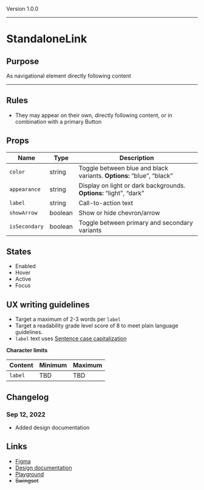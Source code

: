Version 1.0.0



---

# StandaloneLink

## Purpose

As navigational element directly following content



---

## Rules

* They may appear on their own, directly following content,  or in combination with a primary Button

## Props

| Name | Type | Description |
|----|----|----|
| `color` | string | Toggle between blue and black variants. **Options:** “blue”, “black” |
| `appearance` | string | Display  on light or dark backgrounds. **Options:** “light”, “dark” |
| `label` | string | Call-to-action text |
| `showArrow` | boolean | Show or hide chevron/arrow |
| `isSecondary` | boolean | Toggle between primary and secondary variants |

## States

* Enabled
* Hover
* Active
* Focus

## UX writing guidelines

* Target a maximum of 2-3 words per `label`
* Target a readability grade level score of 8 to meet plain language guidelines.
* `label` text uses [Sentence case capitalization](https://apastyle.apa.org/style-grammar-guidelines/capitalization/sentence-case)


**Character limits**

| Content | Minimum | Maximum |
|----|----|----|
| `label` | TBD | TBD |

## Changelog

### Sep 12, 2022

* Added design documentation

## Links

* [Figma](https://www.figma.com/file/7cYgDM618stjYUHDqAfRec/Components?node-id=2824%3A11407)
* [Design documentation](https://hashicorp-wpl-documentation.vercel.app/components/standalone-link)
* [Playground](https://hashicorp-web-presence.vercel.app/playground/standalone-link)
* ~~Swingset~~


